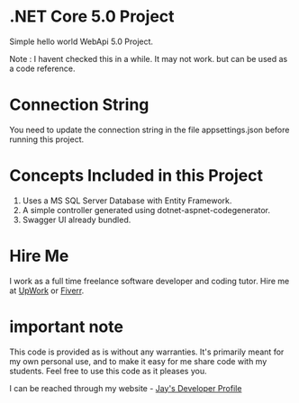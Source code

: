 # .NET Core 5.0 Project

Simple hello world WebApi 5.0 Project. 

Note : I havent checked this in a while. It may not work. but can be used as a code reference.

# Connection String

You need to update the connection string in the file appsettings.json before running this project.

# Concepts Included in this Project

1. Uses a MS SQL Server Database with Entity Framework.
1. A simple controller generated using dotnet-aspnet-codegenerator.
1. Swagger UI already bundled.

# Hire Me

I work as a full time freelance software developer and coding tutor. Hire me at [UpWork](https://www.upwork.com/fl/vijayasimhabr) or [Fiverr](https://www.fiverr.com/jay_codeguy). 

# important note 

This code is provided as is without any warranties. It's primarily meant for my own personal use, and to make it easy for me share code with my students. Feel free to use this code as it pleases you.

I can be reached through my website - [Jay's Developer Profile](https://jay-study-nildana.github.io/developerprofile)